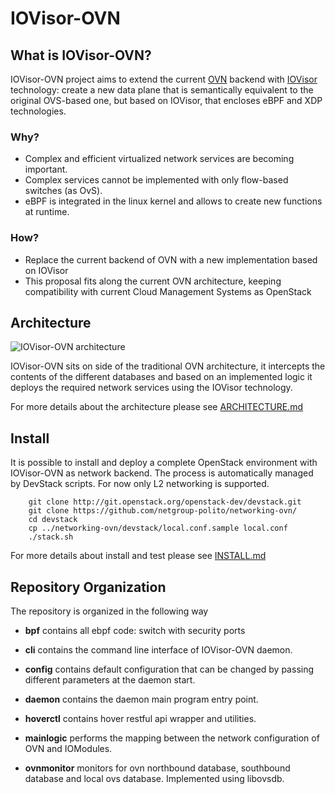 # IOVisor-OVN

## What is IOVisor-OVN?
IOVisor-OVN project aims to extend the current [OVN](https://github.com/openvswitch/ovs/)
backend with [IOVisor](https://www.iovisor.org/) technology: create a new data plane that is semantically equivalent to the original OVS-based one, but based on IOVisor, that encloses eBPF and XDP technologies.

### Why?

 - Complex and efficient virtualized network services are becoming important.
 - Complex services cannot be implemented with only flow-based switches (as OvS).
 - eBPF is integrated in the linux kernel and allows to create new functions at runtime.

### How?

 - Replace the current backend of OVN with a new implementation based on IOVisor
 - This proposal fits along the current OVN architecture, keeping compatibility with current Cloud Management Systems as OpenStack

## Architecture

![IOVisor-OVN architecture](https://raw.githubusercontent.com/netgroup-polito/iovisor-ovn/master/docs/iovisor-ovn-overview.png)

IOVisor-OVN sits on side of the traditional OVN architecture, it intercepts the
contents of the different databases and based on an implemented logic it deploys
the required network services using the IOVisor technology.

For more details about the architecture please see [ARCHITECTURE.md](/ARCHITECTURE.md)

## Install

It is possible to install and deploy a complete OpenStack environment with IOVisor-OVN as network backend.
The process is automatically managed by DevStack scripts.
For now only L2 networking is supported.

```
    git clone http://git.openstack.org/openstack-dev/devstack.git
    git clone https://github.com/netgroup-polito/networking-ovn/
    cd devstack
    cp ../networking-ovn/devstack/local.conf.sample local.conf
    ./stack.sh
```

For more details about install and test please see [INSTALL.md](/INSTALL.md)

## Repository Organization

The repository is organized in the following way

* **bpf** contains all ebpf code: switch with security ports

* **cli** contains the command line interface of IOVisor-OVN daemon.

* **config** contains default configuration that can be changed by passing different parameters at the daemon start.

* **daemon** contains the daemon main program entry point.

* **hoverctl** contains hover restful api wrapper and utilities.

* **mainlogic** performs the mapping between the network configuration of OVN and IOModules.

* **ovnmonitor** monitors for ovn northbound database, southbound database and local ovs database. Implemented using libovsdb.
